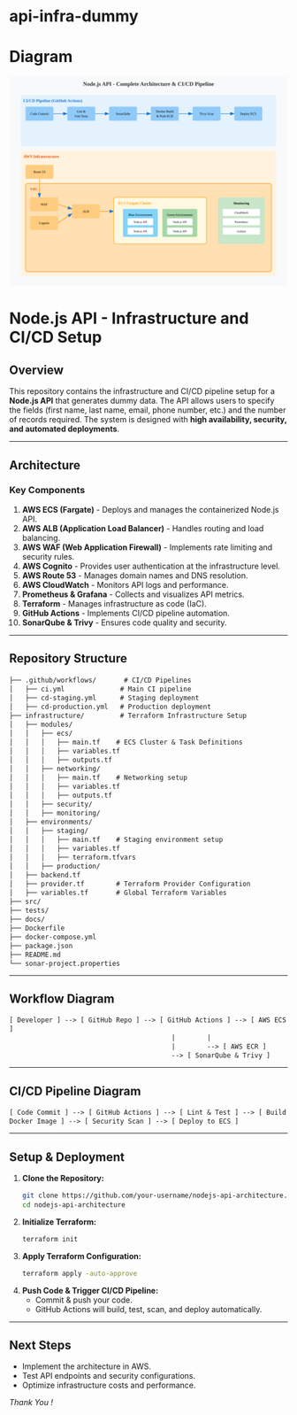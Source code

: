 # api-infra-dummy

# Diagram
![diagram](image.svg)

# Node.js API - Infrastructure and CI/CD Setup

## Overview

This repository contains the infrastructure and CI/CD pipeline setup for a **Node.js API** that generates dummy data. The API allows users to specify the fields (first name, last name, email, phone number, etc.) and the number of records required. The system is designed with **high availability, security, and automated deployments**.

---

## **Architecture**

### **Key Components**

1. **AWS ECS (Fargate)** - Deploys and manages the containerized Node.js API.
2. **AWS ALB (Application Load Balancer)** - Handles routing and load balancing.
3. **AWS WAF (Web Application Firewall)** - Implements rate limiting and security rules.
4. **AWS Cognito** - Provides user authentication at the infrastructure level.
5. **AWS Route 53** - Manages domain names and DNS resolution.
6. **AWS CloudWatch** - Monitors API logs and performance.
7. **Prometheus & Grafana** - Collects and visualizes API metrics.
8. **Terraform** - Manages infrastructure as code (IaC).
9. **GitHub Actions** - Implements CI/CD pipeline automation.
10. **SonarQube & Trivy** - Ensures code quality and security.

---

## **Repository Structure**

```plaintext
├── .github/workflows/       # CI/CD Pipelines
│   ├── ci.yml              # Main CI pipeline
│   ├── cd-staging.yml      # Staging deployment
│   ├── cd-production.yml   # Production deployment
├── infrastructure/         # Terraform Infrastructure Setup
│   ├── modules/           
│   │   ├── ecs/           
│   │   │   ├── main.tf    # ECS Cluster & Task Definitions
│   │   │   ├── variables.tf
│   │   │   ├── outputs.tf 
│   │   ├── networking/    
│   │   │   ├── main.tf    # Networking setup
│   │   │   ├── variables.tf
│   │   │   ├── outputs.tf 
│   │   ├── security/      
│   │   ├── monitoring/    
│   ├── environments/      
│   │   ├── staging/       
│   │   │   ├── main.tf    # Staging environment setup
│   │   │   ├── variables.tf
│   │   │   ├── terraform.tfvars 
│   │   ├── production/    
│   ├── backend.tf         
│   ├── provider.tf        # Terraform Provider Configuration
│   ├── variables.tf       # Global Terraform Variables
├── src/                   
├── tests/                 
├── docs/                  
├── Dockerfile             
├── docker-compose.yml     
├── package.json           
├── README.md              
└── sonar-project.properties 
```

---

## **Workflow Diagram**

```plaintext
[ Developer ] --> [ GitHub Repo ] --> [ GitHub Actions ] --> [ AWS ECS ]
                                         |        |
                                         |        --> [ AWS ECR ]
                                         --> [ SonarQube & Trivy ]
```

---

## **CI/CD Pipeline Diagram**

```plaintext
[ Code Commit ] --> [ GitHub Actions ] --> [ Lint & Test ] --> [ Build Docker Image ] --> [ Security Scan ] --> [ Deploy to ECS ]
```

---

## **Setup & Deployment**

1. **Clone the Repository:**
   ```sh
   git clone https://github.com/your-username/nodejs-api-architecture.git
   cd nodejs-api-architecture
   ```
2. **Initialize Terraform:**
   ```sh
   terraform init
   ```
3. **Apply Terraform Configuration:**
   ```sh
   terraform apply -auto-approve
   ```
4. **Push Code & Trigger CI/CD Pipeline:**
   - Commit & push your code.
   - GitHub Actions will build, test, scan, and deploy automatically.

---

## **Next Steps**

- Implement the architecture in AWS.
- Test API endpoints and security configurations.
- Optimize infrastructure costs and performance.

*Thank You !* 

